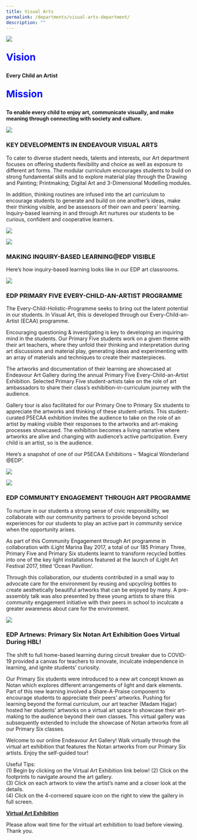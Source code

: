 ```yaml
---
title: Visual Arts
permalink: /departments/visual-arts-department/
description: ""
---
```

![](/images/aesthetics_vision.jpg)

<p style="font-size: 26px; color: blue; font-weight: bold;">Vision</p>

**Every Child an Artist**


<p style="font-size: 26px; color: blue; font-weight: bold;">Mission</p>

**To enable every child to enjoy art, communicate visually, and make meaning through connecting with society and culture.**

![](/images/aesthetics_programme_highlights.jpg)

### **KEY DEVELOPMENTS IN ENDEAVOUR VISUAL ARTS**

To cater to diverse student needs, talents and interests, our Art department focuses on offering students flexibility and choice as well as exposure to different art forms. The modular curriculum encourages students to build on strong fundamental skills and to explore material play through the Drawing and Painting; Printmaking; Digital Art and 3-Dimensional Modelling modules.

In addition, thinking routines are infused into the art curriculum to encourage students to generate and build on one another’s ideas, make their thinking visible, and be assessors of their own and peers’ learning. Inquiry-based learning in and through Art nurtures our students to be curious, confident and cooperative learners.

![](/images/Slide1.jpg)

![](/images/Slide2.jpg)

### **MAKING INQUIRY-BASED LEARNING@EDP VISIBLE**

Here’s how inquiry-based learning looks like in our EDP art classrooms.

![](/images/Slide2-1-1350x1910.jpg)

### **EDP PRIMARY FIVE EVERY-CHILD-AN-ARTIST PROGRAMME**

The Every-Child-Holistic-Programme seeks to bring out the latent potential in our students. In Visual Art, this is developed through our Every-Child-an-Artist (ECAA) programme.

Encouraging questioning & investigating is key to developing an inquiring mind in the students. Our Primary Five students work on a given theme with their art teachers, where they unfold their thinking and interpretation during art discussions and material play, generating ideas and experimenting with an array of materials and techniques to create their masterpieces.

The artworks and documentation of their learning are showcased at Endeavour Art Gallery during the annual Primary Five Every-Child-an-Artist Exhibition. Selected Primary Five student-artists take on the role of art ambassadors to share their class’s exhibition-in-curriculum journey with the audience.

Gallery tour is also facilitated for our Primary One to Primary Six students to appreciate the artworks and thinking of these student-artists. This student-curated P5ECAA exhibition invites the audience to take on the role of an artist by making visible their responses to the artworks and art-making processes showcased. The exhibition becomes a living narrative where artworks are alive and changing with audience’s active participation. Every child is an artist, so is the audience.

Here’s a snapshot of one of our P5ECAA Exhibitions – ‘Magical Wonderland @EDP’.

![](/images/Slide1-1.jpg)

![](/images/Slide2-2.jpg)

### **EDP COMMUNITY ENGAGEMENT THROUGH ART PROGRAMME**

To nurture in our students a strong sense of civic responsibility, we collaborate with our community partners to provide beyond school experiences for our students to play an active part in community service when the opportunity arises.

As part of this Community Engagement through Art programme in collaboration with iLight Marina Bay 2017, a total of our 185 Primary Three, Primary Five and Primary Six students learnt to transform recycled bottles into one of the key light installations featured at the launch of iLight Art Festival 2017, titled ‘Ocean Pavilion’.

Through this collaboration, our students contributed in a small way to advocate care for the environment by reusing and upcycling bottles to create aesthetically beautiful artworks that can be enjoyed by many. A pre-assembly talk was also presented by these young artists to share this community engagement initiative with their peers in school to inculcate a greater awareness about care for the environment.

![](/images/Slide1-2.jpg)

### **EDP Artnews: Primary Six Notan Art Exhibition Goes Virtual During HBL!**

The shift to full home-based learning during circuit breaker due to COVID-19 provided a canvas for teachers to innovate, inculcate independence in learning, and ignite students’ curiosity. 

Our Primary Six students were introduced to a new art concept known as Notan which explores different arrangements of light and dark elements. Part of this new learning involved a Share-A-Praise component to encourage students to appreciate their peers’ artworks. Pushing for learning beyond the formal curriculum, our art teacher (Madam Hajjar) hosted her students’ artworks on a virtual art space to showcase their art-making to the audience beyond their own classes. This virtual gallery was subsequently extended to include the showcase of Notan artworks from all our Primary Six classes.

Welcome to our online Endeavour Art Gallery! Walk virtually through the virtual art exhibition that features the Notan artworks from our Primary Six artists. Enjoy the self-guided tour!

Useful Tips:  
(1) Begin by clicking on the Virtual Art Exhibition link below!
(2) Click on the footprints to navigate around the art gallery.  
(3) Click on each artwork to view the artist’s name and a closer look at the details.  
(4) Click on the 4-cornered square icon on the right to view the gallery in full screen.

**[Virtual Art Exhibition](https://www.artsteps.com/embed/5f09701a69922f180b882a96/560/315)**

Please allow wait time for the virtual art exhibition to load before viewing. Thank you.